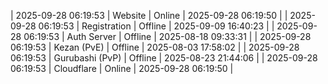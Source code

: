 | 2025-09-28 06:19:53 | Website | Online | 2025-09-28 06:19:50 |
| 2025-09-28 06:19:53 | Registration | Offline | 2025-09-09 16:40:23 |
| 2025-09-28 06:19:53 | Auth Server | Offline | 2025-08-18 09:33:31 |
| 2025-09-28 06:19:53 | Kezan (PvE) | Offline | 2025-08-03 17:58:02 |
| 2025-09-28 06:19:53 | Gurubashi (PvP) | Offline | 2025-08-23 21:44:06 |
| 2025-09-28 06:19:53 | Cloudflare | Online | 2025-09-28 06:19:50 |
